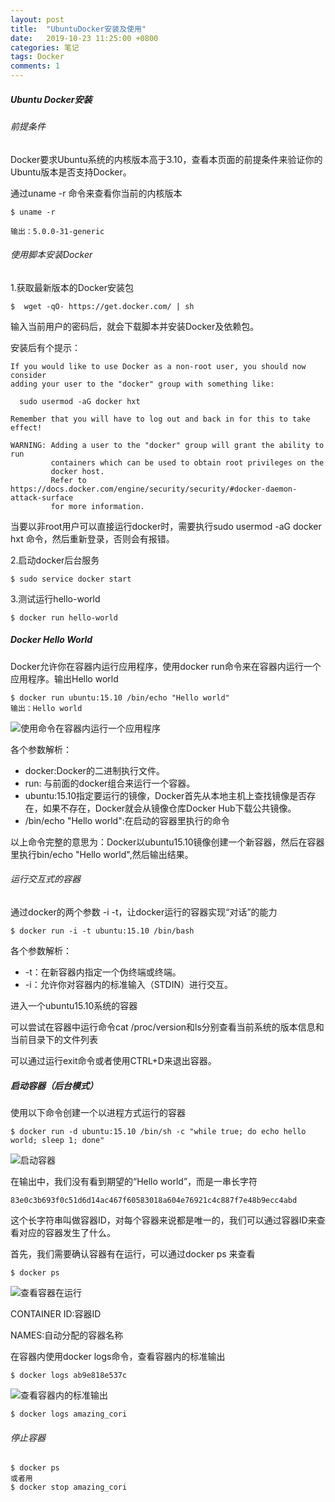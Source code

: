 ```yaml
---
layout: post
title:  "UbuntuDocker安装及使用"
date:   2019-10-23 11:25:00 +0800
categories: 笔记
tags: Docker
comments: 1
---
```




##### Ubuntu Docker安装

###### 前提条件

Docker要求Ubuntu系统的内核版本高于3.10，查看本页面的前提条件来验证你的Ubuntu版本是否支持Docker。

通过uname -r 命令来查看你当前的内核版本

```
$ uname -r

输出：5.0.0-31-generic

```

###### 使用脚本安装Docker

1.获取最新版本的Docker安装包

```
$  wget -qO- https://get.docker.com/ | sh
```

输入当前用户的密码后，就会下载脚本并安装Docker及依赖包。

安装后有个提示：

```
If you would like to use Docker as a non-root user, you should now consider
adding your user to the "docker" group with something like:

  sudo usermod -aG docker hxt

Remember that you will have to log out and back in for this to take effect!

WARNING: Adding a user to the "docker" group will grant the ability to run
         containers which can be used to obtain root privileges on the
         docker host.
         Refer to https://docs.docker.com/engine/security/security/#docker-daemon-attack-surface
         for more information.
```

当要以非root用户可以直接运行docker时，需要执行sudo usermod -aG docker hxt 命令，然后重新登录，否则会有报错。

2.启动docker后台服务

```
$ sudo service docker start
```

3.测试运行hello-world

```
$ docker run hello-world
```

##### Docker Hello World

Docker允许你在容器内运行应用程序，使用docker run命令来在容器内运行一个应用程序。输出Hello world

```
$ docker run ubuntu:15.10 /bin/echo "Hello world"
输出：Hello world
```

![使用命令在容器内运行一个应用程序](/home/hxt/图片/使用命令在容器内运行一个应用程序.png)

各个参数解析：

* docker:Docker的二进制执行文件。
* run: 与前面的docker组合来运行一个容器。
* ubuntu:15.10指定要运行的镜像，Docker首先从本地主机上查找镜像是否存在，如果不存在，Docker就会从镜像仓库Docker Hub下载公共镜像。
* /bin/echo "Hello world":在启动的容器里执行的命令

以上命令完整的意思为：Docker以ubuntu15.10镜像创建一个新容器，然后在容器里执行bin/echo "Hello world",然后输出结果。

###### 运行交互式的容器

通过docker的两个参数 -i -t，让docker运行的容器实现“对话”的能力

```
$ docker run -i -t ubuntu:15.10 /bin/bash
```

各个参数解析：

* -t：在新容器内指定一个伪终端或终端。
* -i：允许你对容器内的标准输入（STDIN）进行交互。

进入一个ubuntu15.10系统的容器

可以尝试在容器中运行命令cat /proc/version和ls分别查看当前系统的版本信息和当前目录下的文件列表

可以通过运行exit命令或者使用CTRL+D来退出容器。

##### 启动容器（后台模式）

使用以下命令创建一个以进程方式运行的容器

```
$ docker run -d ubuntu:15.10 /bin/sh -c "while true; do echo hello world; sleep 1; done"
```

![启动容器](/home/hxt/图片/启动容器.png)

在输出中，我们没有看到期望的“Hello world”，而是一串长字符

```
83e0c3b693f0c51d6d14ac467f60583018a604e76921c4c887f7e48b9ecc4abd
```

这个长字符串叫做容器ID，对每个容器来说都是唯一的，我们可以通过容器ID来查看对应的容器发生了什么。

首先，我们需要确认容器有在运行，可以通过docker ps 来查看

```
$ docker ps
```

![查看容器在运行](/home/hxt/图片/查看容器在运行.png)

CONTAINER ID:容器ID

NAMES:自动分配的容器名称

在容器内使用docker logs命令，查看容器内的标准输出

```
$ docker logs ab9e818e537c
```

![查看容器内的标准输出](/home/hxt/图片/查看容器内的标准输出.png)

```
$ docker logs amazing_cori
```

###### 停止容器

```
$ docker ps
或者用
$ docker stop amazing_cori
```


